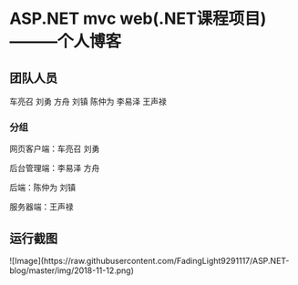 <h1>ASP.NET mvc web(.NET课程项目)———个人博客</h1>

<h2>团队人员</h2>

<div>车亮召 刘勇 方舟 刘镇 陈仲为 李易泽 王声禄</div>

<h3>分组</h3>

<div>
  <p><span>网页客户端：</span>车亮召 刘勇<p>
  <p><span>后台管理端：</span>李易泽 方舟</p>
  <p><span>后端：</span>陈仲为 刘镇</p>
  <p><span>服务器端：</span>王声禄</p>
</div>

<h2>运行截图</h2>
![Image](https://raw.githubusercontent.com/FadingLight9291117/ASP.NET-blog/master/img/2018-11-12.png)

